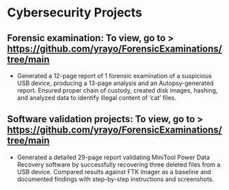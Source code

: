 # Cybersecurity Projects

## Forensic examination: To view, go to > https://github.com/yrayo/ForensicExaminations/tree/main
- Generated a 12-page report of 1 forensic examination of a suspicious USB device, producing a 13-page analysis and an Autopsy-generated report. Ensured proper chain of custody, created disk images, hashing, and analyzed data to identify illegal content of ‘cat’ files.

## Software validation projects: To view, go to > https://github.com/yrayo/ForensicExaminations/tree/main
- Generated a detailed 29-page report validating MiniTool Power Data Recovery software by successfully recovering three deleted files from a USB device. Compared results against FTK Imager as a baseline and documented findings with step-by-step instructions and screenshots.
